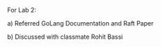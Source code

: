 For Lab 2:

a) Referred GoLang Documentation and Raft Paper

b) Discussed with classmate Rohit Bassi